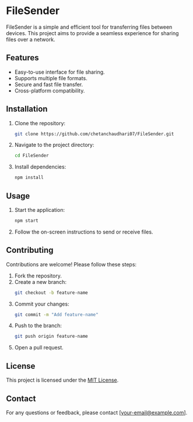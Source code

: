# FileSender

FileSender is a simple and efficient tool for transferring files between devices. This project aims to provide a seamless experience for sharing files over a network.

## Features

- Easy-to-use interface for file sharing.
- Supports multiple file formats.
- Secure and fast file transfer.
- Cross-platform compatibility.

## Installation

1. Clone the repository:
   ```bash
   git clone https://github.com/chetanchaudhari07/FileSender.git
   ```
2. Navigate to the project directory:
   ```bash
   cd FileSender
   ```
3. Install dependencies:
   ```bash
   npm install
   ```

## Usage

1. Start the application:
   ```bash
   npm start
   ```
2. Follow the on-screen instructions to send or receive files.

## Contributing

Contributions are welcome! Please follow these steps:

1. Fork the repository.
2. Create a new branch:
   ```bash
   git checkout -b feature-name
   ```
3. Commit your changes:
   ```bash
   git commit -m "Add feature-name"
   ```
4. Push to the branch:
   ```bash
   git push origin feature-name
   ```
5. Open a pull request.

## License

This project is licensed under the [MIT License](LICENSE).

## Contact

For any questions or feedback, please contact [your-email@example.com].